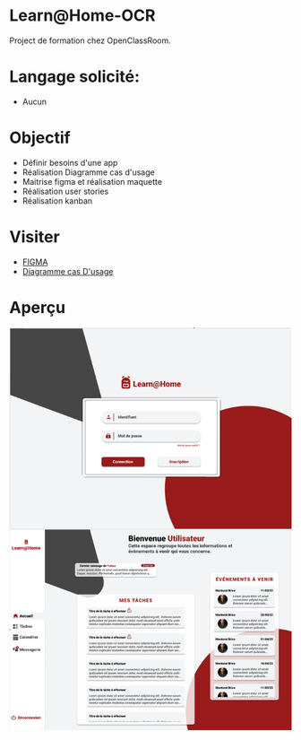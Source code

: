 # Learn@Home-OCR

Project de formation chez OpenClassRoom.

# Langage solicité:

- Aucun

# Objectif

- Définir besoins d'une app
- Réalisation Diagramme cas d'usage
- Maitrise figma et réalisation maquette 
- Réalisation user stories
- Réalisation kanban

# Visiter

- [FIGMA](https://www.figma.com/file/XYplrUx19n8RhQKCYcYiEk/Untitled?node-id=0-1&t=Emm20m7TfgSK0TaR-0)
- [Diagramme cas D'usage](https://github.com/Nerion-1337/LearnHome-OCR/blob/master/Digramme%20cas%20d'Usage.png)

# Aperçu

![screenshot du site](./screen.png)
